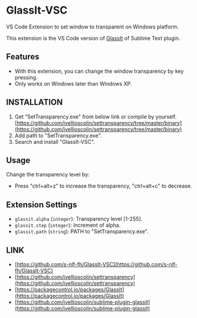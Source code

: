 # GlassIt-VSC

VS Code Extension to set window to transparent on Windows platform.

This extension is the VS Code version of [GlassIt](https://packagecontrol.io/packages/GlassIt) of Sublime Text plugin.

## Features

* With this extension, you can change the window transparency by key pressing.
* Only works on Windows later than Windows XP.

## INSTALLATION

1. Get "SetTransparency.exe" from below link or compile by yourself.
[https://github.com/ivellioscolin/settransparency/tree/master/binary](https://github.com/ivellioscolin/settransparency/tree/master/binary)
1. Add path to "SetTransparency.exe".
1. Search and install "GlassIt-VSC".

## Usage

Change the transparency level by:
* Press "ctrl+alt+z" to increase the transparency, "ctrl+alt+c" to decrease.

## Extension Settings

* `glassit.alpha` (`integer`): Transparency level [1-255].
* `glassit.step` (`integer`): Increment of alpha.
* `glassit.path` (`string`): PATH to "SetTransparency.exe".

## LINK

* [https://github.com/s-nlf-fh/GlassIt-VSC](https://github.com/s-nlf-fh/GlassIt-VSC)
* [https://github.com/ivellioscolin/settransparency](https://github.com/ivellioscolin/settransparency)
* [https://packagecontrol.io/packages/GlassIt](https://packagecontrol.io/packages/GlassIt)
* [https://github.com/ivellioscolin/sublime-plugin-glassit](https://github.com/ivellioscolin/sublime-plugin-glassit)
